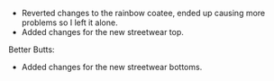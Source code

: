 * Reverted changes to the rainbow coatee, ended up causing more problems so I left it alone.
* Added changes for the new streetwear top.

Better Butts:
* Added changes for the new streetwear bottoms.
